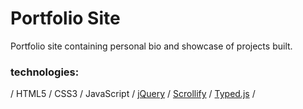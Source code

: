 # Portfolio Site

Portfolio site containing personal bio and showcase of projects built.

### technologies:

/ HTML5 / CSS3 / JavaScript / <a href="https://jquery.com/">jQuery</a> / <a href="https://github.com/lukehaas/Scrollify">Scrollify</a> / <a href="https://github.com/mattboldt/typed.js/">Typed.js</a> /
